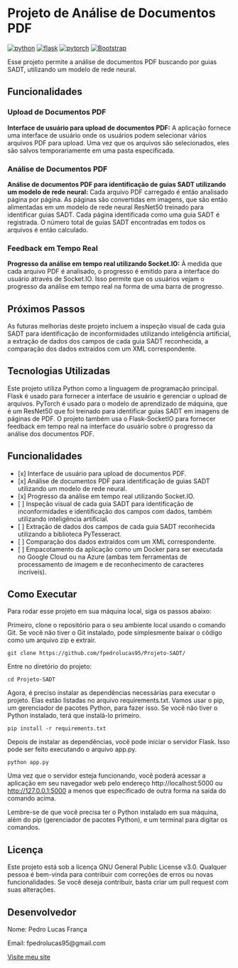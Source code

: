 <h1>Projeto de Análise de Documentos PDF</h1>
<p align="left">
    <a href="https://www.python.org" target="_blank"> <img src="https://img.shields.io/badge/Python-3776AB?style=for-the-badge&logo=python&logoColor=white" alt="python"/></a>
    <a href="https://flask.palletsprojects.com/" target="_blank"> <img src="https://img.shields.io/badge/Flask-000000?style=for-the-badge&logo=flask&logoColor=white" alt="flask"/></a>
    <a href="https://pytorch.org/" target="_blank"> <img src="https://img.shields.io/badge/PyTorch-EE4C2C?style=for-the-badge&logo=pytorch&logoColor=white" alt="pytorch"/></a>
    <a href="https://getbootstrap.com/" target="_blank"> <img src="https://img.shields.io/badge/Bootstrap-000000?style=for-the-badge&logo=Bootstrap&logoColor=white" alt="Bootstrap"/></a>
</p>

<p>Esse projeto permite a análise de documentos PDF buscando por guias SADT, utilizando um modelo de rede neural.</p>

<h2>Funcionalidades</h2>
<h3>Upload de Documentos PDF</h3>
<p><b>Interface de usuário para upload de documentos PDF:</b> A aplicação fornece uma interface de usuário onde os usuários podem selecionar vários arquivos PDF para upload. Uma vez que os arquivos são selecionados, eles são salvos temporariamente em uma pasta especificada.</p>
<h3>Análise de Documentos PDF</h3>
<p><b>Análise de documentos PDF para identificação de guias SADT utilizando um modelo de rede neural:</b> Cada arquivo PDF carregado é então analisado página por página. As páginas são convertidas em imagens, que são então alimentadas em um modelo de rede neural ResNet50 treinado para identificar guias SADT. Cada página identificada como uma guia SADT é registrada. O número total de guias SADT encontradas em todos os arquivos é então calculado.</p>
<h3>Feedback em Tempo Real</h3>
<p><b>Progresso da análise em tempo real utilizando Socket.IO:</b> À medida que cada arquivo PDF é analisado, o progresso é emitido para a interface do usuário através de Socket.IO. Isso permite que os usuários vejam o progresso da análise em tempo real na forma de uma barra de progresso.</p>

<h2>Próximos Passos</h2>
<p>As futuras melhorias deste projeto incluem a inspeção visual de cada guia SADT para identificação de inconformidades utilizando inteligência artificial, a extração de dados dos campos de cada guia SADT reconhecida, a comparação dos dados extraídos com um XML correspondente.</p>

<h2>Tecnologias Utilizadas</h2>
<p>Este projeto utiliza Python como a linguagem de programação principal. Flask é usado para fornecer a interface de usuário e gerenciar o upload de arquivos. PyTorch é usado para o modelo de aprendizado de máquina, que é um ResNet50 que foi treinado para identificar guias SADT em imagens de páginas de PDF. O projeto também usa o Flask-SocketIO para fornecer feedback em tempo real na interface do usuário sobre o progresso da análise dos documentos PDF.</p>

<h2>Funcionalidades</h2>
<ul>
    <li>[x] Interface de usuário para upload de documentos PDF.</li>
    <li>[x] Análise de documentos PDF para identificação de guias SADT utilizando um modelo de rede neural.</li>
    <li>[x] Progresso da análise em tempo real utilizando Socket.IO.</li>
    <li>[ ] Inspeção visual de cada guia SADT para identificação de inconformidades e identificação dos campos com dados, também utilizando inteligência artificial.</li>
    <li>[ ] Extração de dados dos campos de cada guia SADT reconhecida utilizando a biblioteca PyTesseract.</li>
    <li>[ ] Comparação dos dados extraídos com um XML correspondente.</li>
    <li>[ ] Empacotamento da aplicação como um Docker para ser executada no Google Cloud ou na Azure (ambas tem ferramentas de processamento de imagem e de reconhecimento de caracteres incríveis).</li>
</ul>

<h2>Como Executar</h2>
<p>Para rodar esse projeto em sua máquina local, siga os passos abaixo:</p>
Primeiro, clone o repositório para o seu ambiente local usando o comando Git. Se você não tiver o Git instalado, pode simplesmente baixar o código como um arquivo zip e extrair.

```
git clone https://github.com/fpedrolucas95/Projeto-SADT/
```

Entre no diretório do projeto:
```
cd Projeto-SADT
```
Agora, é preciso instalar as dependências necessárias para executar o projeto. Elas estão listadas no arquivo requirements.txt. Vamos usar o pip, um gerenciador de pacotes Python, para fazer isso. Se você não tiver o Python instalado, terá que instalá-lo primeiro.
```
pip install -r requirements.txt
```
Depois de instalar as dependências, você pode iniciar o servidor Flask. Isso pode ser feito executando o arquivo app.py.
```
python app.py
```
Uma vez que o servidor esteja funcionando, você poderá acessar a aplicação em seu navegador web pelo endereço http://localhost:5000 ou http://127.0.0.1:5000 a menos que especificado de outra forma na saída do comando acima.
<p>Lembre-se de que você precisa ter o Python instalado em sua máquina, além do pip (gerenciador de pacotes Python), e um terminal para digitar os comandos.</p>


<h2>Licença</h2>
<p>Este projeto está sob a licença GNU General Public License v3.0. Qualquer pessoa é bem-vinda para contribuir com correções de erros ou novas funcionalidades. Se você deseja contribuir, basta criar um pull request com suas alterações.</p>

<h2>Desenvolvedor</h2>

<p>Nome: Pedro Lucas França</p>
<p>Email: fpedrolucas95@gmail.com</p>
<a href="https://www.francadev.com.br" target=_blank>Visite meu site</a>
